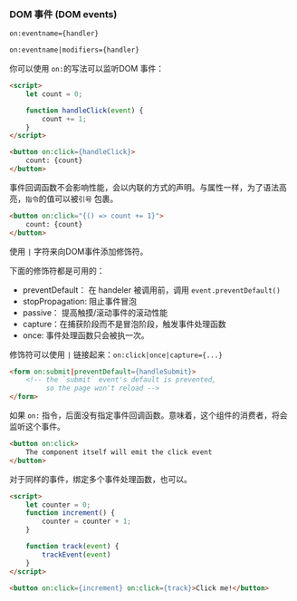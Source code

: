 ### DOM 事件 (DOM events)

```html
on:eventname={handler}

on:eventname|modifiers={handler}
```

你可以使用 `on:`的写法可以监听DOM 事件：

```html
<script>
	let count = 0;

	function handleClick(event) {
		count += 1;
	}
</script>

<button on:click={handleClick}>
	count: {count}
</button>
```

事件回调函数不会影响性能，会以内联的方式的声明。与属性一样，为了语法高亮，`指令`的值可以被`引号` 包裹。

```html
<button on:click="{() => count += 1}">
	count: {count}
</button>
```

使用 `|` 字符来向DOM事件添加修饰符。

下面的修饰符都是可用的：

- preventDefault： 在 handeler 被调用前，调用 `event.preventDefault()`
- stopPropagation: 阻止事件冒泡
- passive： 提高触摸/滚动事件的滚动性能
- capture：在捕获阶段而不是冒泡阶段，触发事件处理函数
- once: 事件处理函数只会被执一次。

修饰符可以使用 `|` 链接起来：`on:click|once|capture={...}`

```html
<form on:submit|preventDefault={handleSubmit}>
	<!-- the `submit` event's default is prevented,
		 so the page won't reload -->
</form>
```

如果 `on:` 指令，后面没有指定事件回调函数。意味着，这个组件的消费者，将会监听这个事件。

```html
<button on:click>
	The component itself will emit the click event
</button>
```

对于同样的事件，绑定多个事件处理函数，也可以。

```html
<script>
	let counter = 0;
	function increment() {
		counter = counter + 1;
	}

	function track(event) {
		trackEvent(event)
	}
</script>

<button on:click={increment} on:click={track}>Click me!</button>
```

## 